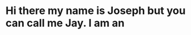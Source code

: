 <h1> Hi there my name is Joseph but you can call me Jay. I am an <a href="https://www.linkedin.com/in/joseph-valerio-8a0631260/"IT Professional</a>  </h1>

